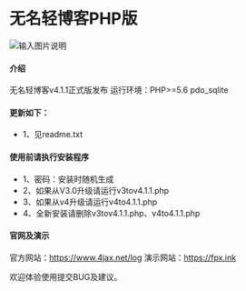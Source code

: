 # 无名轻博客PHP版

![输入图片说明](https://www.4jax.net/images/img1.jpg "截图")

#### 介绍

无名轻博客v4.1.1正式版发布
运行环境：PHP>=5.6 pdo_sqlite

#### 更新如下：

- 1、见readme.txt

#### 使用前请执行安装程序


- 1、密码：安装时随机生成
- 2、如果从V3.0升级请运行v3tov4.1.1.php
- 3、如果从v4升级请运行v4to4.1.1.php
- 4、全新安装请删除v3tov4.1.1.php、v4to4.1.1.php

#### 官网及演示

官方网站：https://www.4jax.net/log
演示网站：https://fpx.ink

欢迎体验使用提交BUG及建议。
